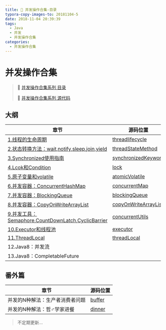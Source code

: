 ```yaml
---
title: 🍤 并发操作合集-目录
typora-copy-images-to: 20181104-5
date: 2018-11-04 20:39:39
tags:
  - Java
  - 并发
  - 并发操作合集
categories:
  - 并发操作合集
---
```


# 并发操作合集

> 🍤 [并发操作合集系列 目录](https://nnkwrik.github.io/2018/11/04/20181104-5/)
>
> 🍕 [并发操作合集系列 源代码](https://github.com/nnkwrik/learn-java-concurrency)

## 大纲

| 章节                                                         | 源码位置                                                     |
| ------------------------------------------------------------ | ------------------------------------------------------------ |
| [1.线程的生命周期](https://nnkwrik.github.io/2018/11/01/20181030-2/) | [threadlifecycle](https://github.com/nnkwrik/learn-java-concurrency/tree/master/src/io/github/nnkwrik/threadlifecycle) |
| [2.状态转换方法：wait,notify,sleep,join,yield](https://nnkwrik.github.io/2018/11/01/20181031/) | [threadStateMethod](https://github.com/nnkwrik/learn-java-concurrency/tree/master/src/io/github/nnkwrik/threadStateMethod) |
| [3.Synchronized使用指南](https://nnkwrik.github.io/2018/11/01/20181101/) | [synchronizedKeyword](https://github.com/nnkwrik/learn-java-concurrency/tree/master/src/io/github/nnkwrik/synchronizedKeyword) |
| [4.Lcok和Condition](https://nnkwrik.github.io/2018/11/01/20181101-2/) | [lock](https://github.com/nnkwrik/learn-java-concurrency/tree/master/src/io/github/nnkwrik/lock) |
| [5.原子变量和volatile](https://nnkwrik.github.io/2018/11/02/20181102/) | [atomicVolatile](https://github.com/nnkwrik/learn-java-concurrency/tree/master/src/io/github/nnkwrik/atomicVolatile) |
| [6.并发容器：ConcurrentHashMap](https://nnkwrik.github.io/2018/11/02/20181102-2/) | [concurrentMap](https://github.com/nnkwrik/learn-java-concurrency/tree/master/src/io/github/nnkwrik/concurrentColletions/concurrentMap) |
| [7.并发容器：BlockingQueue](https://nnkwrik.github.io/2018/11/04/20181102-3/) | [blockingQueue](https://github.com/nnkwrik/learn-java-concurrency/tree/master/src/io/github/nnkwrik/concurrentColletions/blockingQueue) |
| [8.并发容器：CopyOnWriteArrayList](https://nnkwrik.github.io/2018/11/04/20181104/) | [copyOnWriteArrayList](https://github.com/nnkwrik/learn-java-concurrency/tree/master/src/io/github/nnkwrik/concurrentColletions/copyOnWriteArrayList) |
| [9.并发工具：Semaphore,CountDownLatch,CyclicBarrier](https://nnkwrik.github.io/2018/11/04/20181104-2/) | [concurrentUtils](https://github.com/nnkwrik/learn-java-concurrency/tree/master/src/io/github/nnkwrik/concurrentUtils) |
| [10.Executor和线程池](https://nnkwrik.github.io/2018/11/04/20181104-3/) | [executor](https://github.com/nnkwrik/learn-java-concurrency/tree/master/src/io/github/nnkwrik/executor) |
| [11.ThreadLocal](https://nnkwrik.github.io/2018/11/04/20181104-4/) | [threadLocal](https://github.com/nnkwrik/learn-java-concurrency/tree/master/src/io/github/nnkwrik/threadLocal) |
| 12.Java8：并发流                                             |                                                              |
| 13.Java8：CompletableFuture                                  |                                                              |

## 番外篇

| 章节                            | 源码位置                                                     |
| ------------------------------- | ------------------------------------------------------------ |
| 并发的N种解法：生产者消费者问题 | [buffer](https://github.com/nnkwrik/designProject-concurrency/tree/master/concurrency/buffer) |
| 并发的N种解法：哲♂学家进餐      | [dinner](https://github.com/nnkwrik/designProject-concurrency/tree/master/concurrency/dinner) |



> 不定期更新...